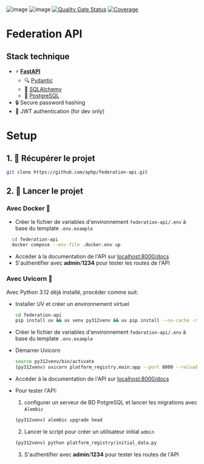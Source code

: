 ![image](https://img.shields.io/badge/Python-3.12-blue/?color=blue&logo=python&logoColor=9cf)
![image](https://img.shields.io/badge/FastAPI-0.109-%2344b78b/?color=%2344b78b&logo=fastapi&logoColor=2344b78b)
[![Quality Gate Status](https://sonarcloud.io/api/project_badges/measure?project=aphp_federation-api&metric=alert_status)](https://sonarcloud.io/summary/new_code?id=aphp_federation-api)
[![Coverage](https://sonarcloud.io/api/project_badges/measure?project=aphp_federation-api&metric=coverage)](https://sonarcloud.io/summary/new_code?id=aphp_federation-api)

# Federation API

## Stack technique

- ⚡ [**FastAPI**](https://fastapi.tiangolo.com)
    - 🔍 [Pydantic](https://docs.pydantic.dev)
    - 🧰 [SQLAlchemy](https://www.sqlalchemy.org/)
    - 💾 [PostgreSQL](https://www.postgresql.org)
- 🔒 Secure password hashing
- 🔑 JWT authentication (for dev only)


# Setup

## 1. 🎨 Récupérer le projet
   ```sh
   git clone https://github.com/aphp/federation-api.git
   ```

## 2. 🚀 Lancer le projet

### Avec Docker 🐋

  * Créer le fichier de variables d'environnement `federation-api/.env` à base du template `.env.example`

  ```sh
    cd federation-api
    docker compose --env-file .docker.env up
  ```

  * Accéder à la documentation de l'API sur [localhost:8000/docs](localhost:8000/docs)
  * S'authentifier avec **admin**/**1234** pour tester les routes de l'API


### Avec Uvicorn 🦄
Avec Python 3.12 déjà installé, procéder comme suit:  

  * Installer UV et créer un environnement virtuel

    ```sh
    cd federation-api
    pip install uv && uv venv py312venv && uv pip install --no-cache -r requirements.txt
    ```
  * Créer le fichier de variables d'environnement `federation-api/.env` à base du template `.env.example`

  * Démarrer Uvicorn
    ```sh
    source py312venv/bin/activate
    (py312venv) uvicorn platform_registry.main:app --port 8000 --reload
    ```
    
  * Accéder à la documentation de l'API sur [localhost:8000/docs](localhost:8000/docs)

  * Pour tester l'API:
    1. configurer un serveur de BD PotgreSQL et lancer les migrations avec `Alembic`
    ```sh
    (py312venv) alembic upgrade head
    ```
    2. Lancer le script pour créer un utilisateur initial `admin`
    ```sh
    (py312venv) python platform_registry/initial_data.py
    ```
    3. S'authentifier avec **admin**/**1234** pour tester les routes de l'API
